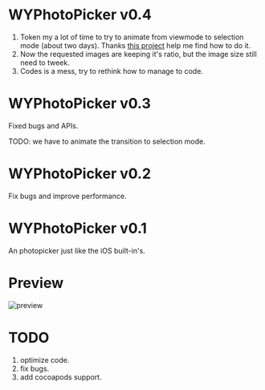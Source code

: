 # WYPhotoPicker v0.4

1. Token my a lot of time to try to animate from viewmode to selection mode (about two days). Thanks [this project](https://github.com/lincf0912/ImagePickerSheetViewController) help me find how to do it.
2. Now the requested images are keeping it's ratio, but the image size still need to tweek.
3. Codes is a mess, try to rethink how to manage to code.

# WYPhotoPicker v0.3

Fixed bugs and APIs.

TODO: we have to animate the transition to selection mode.

# WYPhotoPicker v0.2

Fix bugs and improve performance.

# WYPhotoPicker v0.1

An photopicker just like the iOS built-in's.

# Preview
![preview](https://github.com/Josscii/WYPhotoPicker/blob/master/Resource/Picker.gif)

# TODO
1. optimize code.
2. fix bugs.
3. add cocoapods support.
